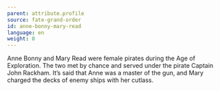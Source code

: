 ```yaml
---
parent: attribute.profile
source: fate-grand-order
id: anne-bonny-mary-read
language: en
weight: 0
---
```


Anne Bonny and Mary Read were female pirates during the Age of Exploration. The two met by chance and served under the pirate Captain John Rackham. It’s said that Anne was a master of the gun, and Mary charged the decks of enemy ships with her cutlass.
